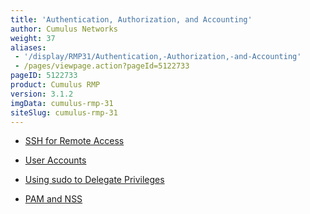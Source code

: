 ```yaml
---
title: 'Authentication, Authorization, and Accounting'
author: Cumulus Networks
weight: 37
aliases:
 - '/display/RMP31/Authentication,-Authorization,-and-Accounting'
 - /pages/viewpage.action?pageId=5122733
pageID: 5122733
product: Cumulus RMP
version: 3.1.2
imgData: cumulus-rmp-31
siteSlug: cumulus-rmp-31
---
```

  - [SSH for Remote
    Access](/version/cumulus-rmp-31/System-Management/Authentication-Authorization-and-Accounting/SSH-for-Remote-Access)

  - [User
    Accounts](/version/cumulus-rmp-31/System-Management/Authentication-Authorization-and-Accounting/User-Accounts)

  - [Using sudo to Delegate
    Privileges](/version/cumulus-rmp-31/System-Management/Authentication-Authorization-and-Accounting/Using-sudo-to-Delegate-Privileges)

  - [PAM and
    NSS](/version/cumulus-rmp-31/System-Management/Authentication-Authorization-and-Accounting/LDAP-Authentication-and-Authorization)

<article id="html-search-results" class="ht-content" style="display: none;">

</article>

<footer id="ht-footer">

</footer>
